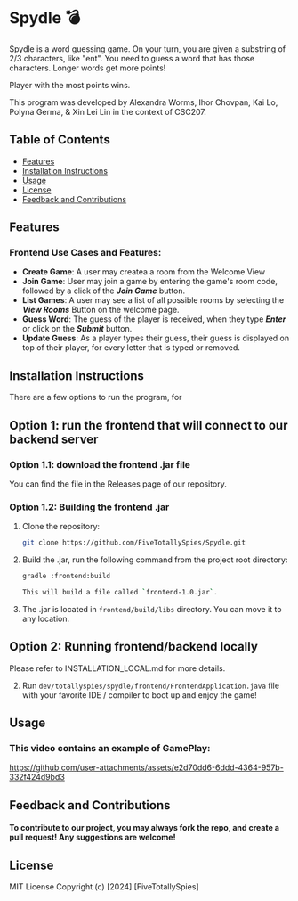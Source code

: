 # Spydle :bomb:

Spydle is a word guessing game. On your turn, you are given a substring of 2/3 characters, like "ent". You need to guess a word that has those characters. Longer words get more points!

Player with the most points wins.

This program was developed by Alexandra Worms, Ihor Chovpan, Kai Lo, Polyna Germa, & Xin Lei Lin in the context of CSC207.

## Table of Contents
- [Features](#features)
- [Installation Instructions](#installation-instructions)
- [Usage](#usage)
- [License](#license)
- [Feedback and Contributions](#feedback-and-contributions)

## Features
### Frontend Use Cases and Features:
- **Create Game**: A user may createa a room from the Welcome View
- **Join Game**: User may join a game by entering the game's room code, followed by a click of the **_Join Game_** button.
- **List Games**: A user may see a list of all possible rooms by selecting the **_View Rooms_** Button on the welcome page.
- **Guess Word**: The guess of the player is received, when they type **_Enter_** or click on the **_Submit_** button.
- **Update Guess**: As a player types their guess, their guess is displayed on top of their player, for every letter that is typed or removed.

## Installation Instructions
There are a few options to run the program, for 

## Option 1: run the frontend that will connect to our backend server

### Option 1.1: download the frontend .jar file
You can find the file in the Releases page of our repository.

### Option 1.2: Building the frontend .jar
1. Clone the repository:
   ```bash
   git clone https://github.com/FiveTotallySpies/Spydle.git

2. Build the .jar, run the following command from the project root directory:
   ```bash
   gradle :frontend:build

   This will build a file called `frontend-1.0.jar`.

3. The .jar is located in `frontend/build/libs` directory. You can move it to any location.

## Option 2: Running frontend/backend locally

Please refer to INSTALLATION_LOCAL.md for more details.

2. Run ```dev/totallyspies/spydle/frontend/FrontendApplication.java``` file with your favorite IDE / compiler to boot up and enjoy the game!

## Usage



### This video contains an example of GamePlay:
https://github.com/user-attachments/assets/e2d70dd6-6ddd-4364-957b-332f424d9bd3

## Feedback and Contributions
#### To contribute to our project, you may always fork the repo, and create a pull request! Any suggestions are welcome!

## License
MIT License
Copyright (c) [2024] [FiveTotallySpies]

